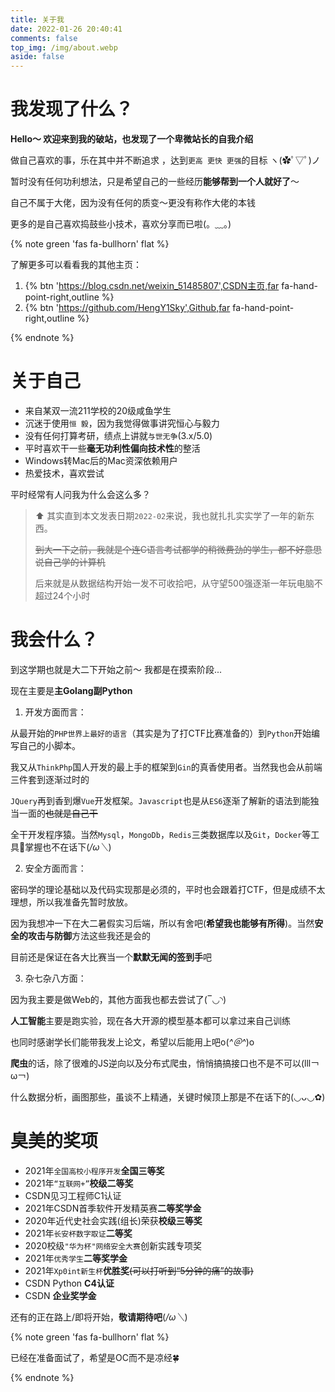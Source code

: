 ```yaml
---
title: 关于我
date: 2022-01-26 20:40:41
comments: false
top_img: /img/about.webp
aside: false
---
```

# 我发现了什么？

**Hello～ 欢迎来到我的破站，也发现了一个卑微站长的自我介绍**

做自己喜欢的事，乐在其中并不断追求 ，达到`更高 更快 更强`的目标 ヽ(✿ﾟ▽ﾟ)ノ 

暂时没有任何功利想法，只是希望自己的一些经历**能够帮到一个人就好了**～

自己不属于大佬，因为没有任何的质变～更没有称作大佬的本钱

更多的是自己喜欢捣鼓些小技术，喜欢分享而已啦(。﹏。)

{% note green 'fas fa-bullhorn' flat %}

了解更多可以看看我的其他主页：

1. {% btn 'https://blog.csdn.net/weixin_51485807',CSDN主页,far fa-hand-point-right,outline %}
2. {% btn 'https://github.com/HengY1Sky',Github,far fa-hand-point-right,outline %}

{% endnote %}

# 关于自己

- 来自某双一流211学校的20级咸鱼学生
- 沉迷于使用`恒 毅`，因为我觉得做事讲究恒心与毅力
- 没有任何打算考研，绩点上讲就`与世无争`(3.x/5.0)
- 平时喜欢干一些**毫无功利性偏向技术性**的整活
- Windows转Mac后的Mac资深依赖用户
- 热爱技术，喜欢尝试

平时经常有人问我为什么会这么多？ 

>   ⬆ 其实直到本文发表日期`2022-02`来说，我也就扎扎实实学了一年的新东西。
>
> ~~到大一下之前，我就是个连C语言考试都学的稍微费劲的学生，都不好意思说自己学的计算机~~
>
> 后来就是从数据结构开始一发不可收拾吧，从守望500强逐渐一年玩电脑不超过24个小时

#  我会什么？

到这学期也就是大二下开始之前～  我都是在摸索阶段...

现在主要是**主Golang副Python**

1. 开发方面而言：

从最开始的`PHP世界上最好的语言`（其实是为了打CTF比赛准备的）到`Python`开始编写自己的小脚本。

我又从`ThinkPhp`国人开发的最上手的框架到`Gin`的真香使用者。当然我也会从前端三件套到逐渐过时的

`JQuery`再到香到爆`Vue`开发框架。`Javascript`也是从`ES6`逐渐了解新的语法到能独当一面的~~也就是自己干~~

全干开发程序猿。当然`Mysql`，`MongoDb`，`Redis`三类数据库以及`Git`，`Docker`等工具🔧掌握也不在话下(*/ω＼*)

2. 安全方面而言：

密码学的理论基础以及代码实现那是必须的，平时也会跟着打CTF，但是成绩不太理想，所以我准备先暂时放放。

因为我想冲一下在大二暑假实习后端，所以有舍吧(**希望我也能够有所得**)。当然**安全的攻击与防御**方法这些我还是会的

目前还是保证在各大比赛当一个**默默无闻的签到手**吧

3. 杂七杂八方面：

因为我主要是做Web的，其他方面我也都去尝试了(‾◡◝)

**人工智能**主要是跑实验，现在各大开源的模型基本都可以拿过来自己训练

也同时感谢学长们能带我发上论文，希望以后能用上吧o(*^＠^*)o

**爬虫**的话，除了很难的JS逆向以及分布式爬虫，悄悄搞搞接口也不是不可以(lll￢ω￢)

什么数据分析，画图那些，虽谈不上精通，关键时候顶上那是不在话下的(◡ᴗ◡✿)

# 臭美的奖项

- 2021年`全国高校小程序开发`**全国三等奖**
- 2021年`“互联网+”`**校级二等奖**
- CSDN见习工程师C1认证
- 2021年CSDN首季软件开发精英赛**二等奖学金**
- 2020年近代史社会实践(组长)荣获**校级三等奖**
- 2021年`长安杯数字取证`**二等奖**
- 2020校级`"华为杯"网络安全大赛`创新实践专项奖
- 2021年`优秀学生`**二等奖学金**
- 2021年`Xp0int新生杯`**优胜奖**~~(可以打听到“5分钟的痛”的故事)~~
- CSDN Python **C4认证**
- CSDN **企业奖学金**

还有的正在路上/即将开始，**敬请期待吧**(*/ω＼*)

{% note green 'fas fa-bullhorn' flat %}

已经在准备面试了，希望是OC而不是凉经🍀

{% endnote %}